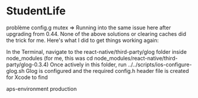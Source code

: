 # StudentLife

problème config.g mutex =>
Running into the same issue here after upgrading from 0.44. None of the above solutions or clearing caches did the trick for me. Here's what I did to get things working again:

In the Terminal, navigate to the react-native/third-party/glog folder inside node_modules (for me, this was cd node_modules/react-native/third-party/glog-0.3.4)
Once actively in this folder, run ../../scripts/ios-configure-glog.sh
Glog is configured and the required config.h header file is created for Xcode to find

<?xml version="1.0" encoding="UTF-8"?>
<!DOCTYPE plist PUBLIC "-//Apple//DTD PLIST 1.0//EN" "http://www.apple.com/DTDs/PropertyList-1.0.dtd">
<plist version="1.0">
<dict>
	<key>aps-environment</key>
	<string>production</string>
</dict>
</plist>
